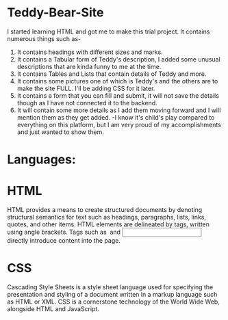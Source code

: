 # Teddy-Bear-Site
I started learning HTML and got me to make this trial project.
It contains numerous things such as-
01. It contains headings with different sizes and marks.
02. It contains a Tabular form of Teddy's description, I added some unusual descriptions that are kinda funny to me at the time.
03. It contains Tables and Lists that contain details of Teddy and more.
04. It contains some pictures one of which is Teddy's and the others are to make the site FULL. I'll be adding CSS for it later.
05. It contains a form that you can fill and submit, it will not save the details though as I have not connected it to the backend.
06. It will contain some more details as I add them moving forward and I will mention them as they get added.
-I know it's child's play compared to everything on this platform, but I am very proud of my accomplishments and just wanted to show them.

# Languages:
# HTML
HTML provides a means to create structured documents by denoting structural semantics for text such as headings, paragraphs, lists, links, quotes, and other items. HTML elements are delineated by tags, written using angle brackets. Tags such as <img> and <input> directly introduce content into the page.
# CSS
Cascading Style Sheets is a style sheet language used for specifying the presentation and styling of a document written in a markup language such as HTML or XML. CSS is a cornerstone technology of the World Wide Web, alongside HTML and JavaScript.
